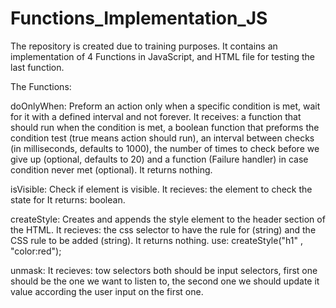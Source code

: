 # Functions_Implementation_JS

The repository is created due to training purposes.
It contains an implementation of 4 Functions in JavaScript, and HTML file for testing the last function.

The Functions:

doOnlyWhen: 
Preform an action only when a specific condition is met, wait for it with a defined interval and not forever.
It receives: a function that should run when the condition is met, a boolean function that preforms the condition test (true means action should run), an interval between checks (in milliseconds, defaults to 1000), the number of times to check before we give up (optional, defaults to 20) and a function (Failure handler) in case condition never met (optional).
It returns nothing.

isVisible:
Check if element is visible.
It recieves: the element to check the state for 
It returns: boolean.

createStyle:
Creates and appends the style element to the header section of the HTML.
It recieves:  the css selector to have the rule for (string) and the CSS rule to be added (string).
It returns nothing.
use: createStyle("h1" , "color:red");

unmask:
It recieves: tow selectors both should be input selectors, first one should be the one we want to listen  to, the second one we should update it value according the user input on the first one.
